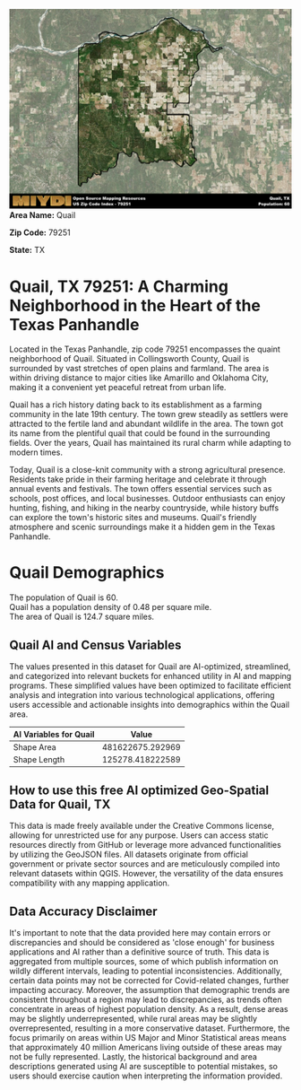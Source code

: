 ![Image Alt Text](../_images/79251.png)
**Area Name:** Quail

**Zip Code:** 79251

**State:** TX


# Quail, TX 79251: A Charming Neighborhood in the Heart of the Texas Panhandle

Located in the Texas Panhandle, zip code 79251 encompasses the quaint neighborhood of Quail. Situated in Collingsworth County, Quail is surrounded by vast stretches of open plains and farmland. The area is within driving distance to major cities like Amarillo and Oklahoma City, making it a convenient yet peaceful retreat from urban life.

Quail has a rich history dating back to its establishment as a farming community in the late 19th century. The town grew steadily as settlers were attracted to the fertile land and abundant wildlife in the area. The town got its name from the plentiful quail that could be found in the surrounding fields. Over the years, Quail has maintained its rural charm while adapting to modern times.

Today, Quail is a close-knit community with a strong agricultural presence. Residents take pride in their farming heritage and celebrate it through annual events and festivals. The town offers essential services such as schools, post offices, and local businesses. Outdoor enthusiasts can enjoy hunting, fishing, and hiking in the nearby countryside, while history buffs can explore the town's historic sites and museums. Quail's friendly atmosphere and scenic surroundings make it a hidden gem in the Texas Panhandle.

# Quail Demographics

The population of Quail is 60.  
Quail has a population density of 0.48 per square mile.  
The area of Quail is 124.7 square miles.  

## Quail AI and Census Variables

The values presented in this dataset for Quail are AI-optimized, streamlined, and categorized into relevant buckets for enhanced utility in AI and mapping programs. These simplified values have been optimized to facilitate efficient analysis and integration into various technological applications, offering users accessible and actionable insights into demographics within the Quail area.

| AI Variables for Quail | Value |
|-------------|-------|
| Shape Area | 481622675.292969 |
| Shape Length | 125278.418222589 |

## How to use this free AI optimized Geo-Spatial Data for Quail, TX

This data is made freely available under the Creative Commons license, allowing for unrestricted use for any purpose. Users can access static resources directly from GitHub or leverage more advanced functionalities by utilizing the GeoJSON files. All datasets originate from official government or private sector sources and are meticulously compiled into relevant datasets within QGIS. However, the versatility of the data ensures compatibility with any mapping application.

## Data Accuracy Disclaimer
It's important to note that the data provided here may contain errors or discrepancies and should be considered as 'close enough' for business applications and AI rather than a definitive source of truth. This data is aggregated from multiple sources, some of which publish information on wildly different intervals, leading to potential inconsistencies. Additionally, certain data points may not be corrected for Covid-related changes, further impacting accuracy. Moreover, the assumption that demographic trends are consistent throughout a region may lead to discrepancies, as trends often concentrate in areas of highest population density. As a result, dense areas may be slightly underrepresented, while rural areas may be slightly overrepresented, resulting in a more conservative dataset. Furthermore, the focus primarily on areas within US Major and Minor Statistical areas means that approximately 40 million Americans living outside of these areas may not be fully represented. Lastly, the historical background and area descriptions generated using AI are susceptible to potential mistakes, so users should exercise caution when interpreting the information provided.
